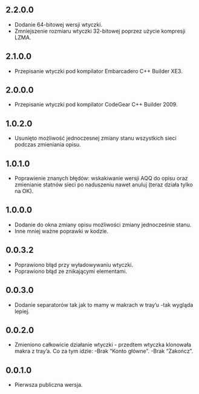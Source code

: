 2.2.0.0
-----
* Dodanie 64-bitowej wersji wtyczki.
* Zmniejszenie rozmiaru wtyczki 32-bitowej poprzez użycie kompresji LZMA.

2.1.0.0
-----
* Przepisanie wtyczki pod kompilator Embarcadero C++ Builder XE3.

2.0.0.0
-----
* Przepisanie wtyczki pod kompilator CodeGear C++ Builder 2009.

1.0.2.0
-----
* Usunięto możliwość jednoczesnej zmiany stanu wszystkich sieci podczas zmieniania opisu.

1.0.1.0
-----
* Poprawienie znanych błędów: wskakiwanie wersji AQQ do opisu oraz zmienianie statnów sieci po naduszeniu nawet anuluj (teraz działa tylko na OK).

1.0.0.0
-----
* Dodanie do okna zmiany opisu możliwości zmiany jednocześnie stanu.
* Inne mniej ważne poprawki w kodzie.

0.0.3.2
-----
* Poprawiono błąd przy wyładowywaniu wtyczki.
* Poprawiono błąd ze znikającymi elementami.

0.0.3.0
-----
* Dodanie separatorów tak jak to mamy w makrach w tray’u -tak wygląda lepiej.

0.0.2.0
-----
* Zmieniono całkowicie działanie wtyczki - przedtem wtyczka klonowała makra z tray’a. Co za tym idzie:
  -Brak “Konto główne”.
  -Brak “Zakończ”.
  
0.0.1.0
-----
* Pierwsza publiczna wersja.